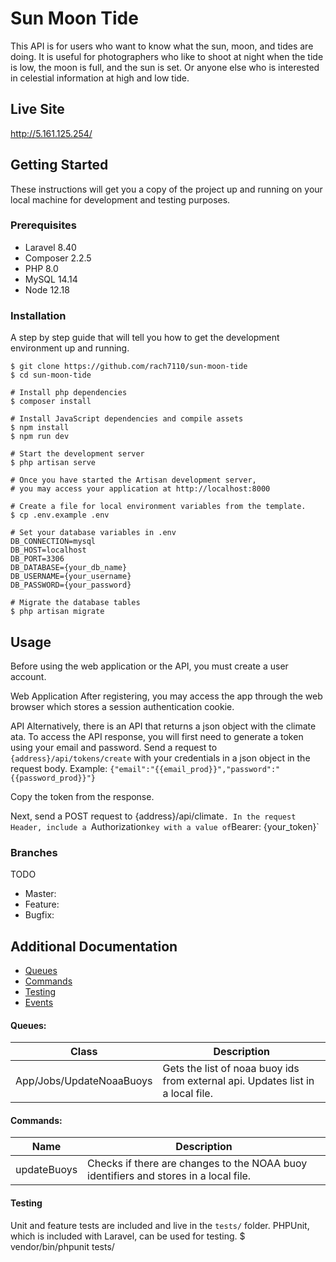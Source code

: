 # Sun Moon Tide

This API is for users who want to know what the sun, moon, and tides are doing. It is useful for photographers who like to shoot at night when the tide is low, the moon is full, and the sun is set. Or anyone else who is interested in celestial information at high and low tide.

## Live Site
http://5.161.125.254/
## Getting Started

These instructions will get you a copy of the project up and running on your local machine for development and testing purposes.

### Prerequisites

* Laravel 8.40
* Composer 2.2.5
* PHP 8.0
* MySQL 14.14
* Node 12.18
### Installation

A step by step guide that will tell you how to get the development environment up and running.

```
$ git clone https://github.com/rach7110/sun-moon-tide
$ cd sun-moon-tide

# Install php dependencies
$ composer install

# Install JavaScript dependencies and compile assets
$ npm install
$ npm run dev

# Start the development server
$ php artisan serve

# Once you have started the Artisan development server,
# you may access your application at http://localhost:8000

# Create a file for local environment variables from the template.
$ cp .env.example .env

# Set your database variables in .env
DB_CONNECTION=mysql
DB_HOST=localhost
DB_PORT=3306
DB_DATABASE={your_db_name}
DB_USERNAME={your_username}
DB_PASSWORD={your_password}

# Migrate the database tables
$ php artisan migrate
```

## Usage
Before using the web application or the API, you must create a user account.

Web Application
After registering, you may access the app through the web browser which stores a session authentication cookie.

API
Alternatively, there is an API that returns a json object with the climate ata. To access the API response, you will first need to generate a token using your email and password.
Send a request to `{address}/api/tokens/create` with your credentials in a json object in the request body. Example:
`{"email":"{{email_prod}}","password":"{{password_prod}}"}`

Copy the token from the response.

Next, send a POST request to {address}/api/climate`. In the request Header, include a `Authorization` key with a value of `Bearer:  {your_token}`

### Branches
TODO
* Master:
* Feature:
* Bugfix:

## Additional Documentation
 * [Queues](#queues)
 * [Commands](#commands)
 * [Testing](#testing)
 * [Events](#events)

#### Queues:
Class                       | Description
----------------------------|---------------------------------------------------------------------------------
App/Jobs/UpdateNoaaBuoys  | Gets the list of noaa buoy ids from external api. Updates list in a local file.

#### Commands:
Name                    | Description
------------------------|---------------------------------------------------------------------------------
updateBuoys             | Checks if there are changes to the NOAA buoy identifiers and stores in a local file.

#### Testing
Unit and feature tests are included and live in the `tests/` folder.
PHPUnit, which is included with Laravel, can be used for testing.
$ vendor/bin/phpunit tests/